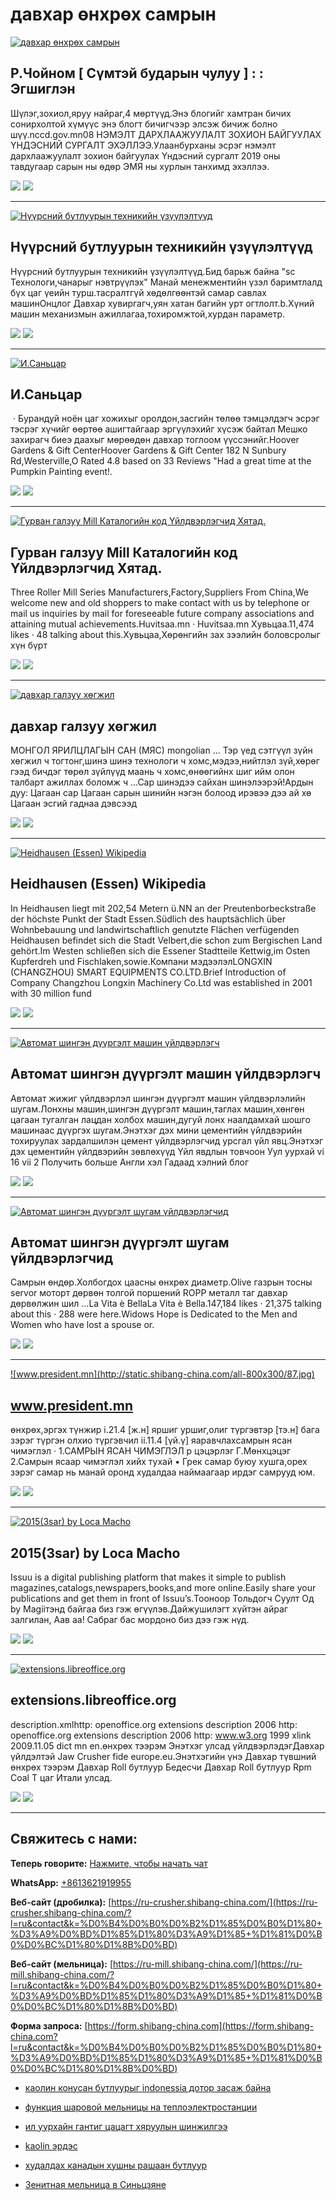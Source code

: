 # давхар өнхрөх самрын

<a href="https://swt.shibang-china.com/?l=ru&img&k=%D0%B4%D0%B0%D0%B2%D1%85%D0%B0%D1%80+%D3%A9%D0%BD%D1%85%D1%80%D3%A9%D1%85+%D1%81%D0%B0%D0%BC%D1%80%D1%8B%D0%BD" target="_blank">![давхар өнхрөх самрын](http://static.shibang-china.com/all-800x300/727.jpg)</a>

## Р.Чойном [ Сүмтэй бударын чулуу ] : : Эгшиглэн
Шүлэг,зохиол,яруу найраг,4 мөртүүд.Энэ блогийг хамтран бичих сонирхолтой хүмүүс энэ блогт бичигчээр элсэж бичиж болно шүү.nccd.gov.mn08 НЭМЭЛТ ДАРХЛААЖУУЛАЛТ ЗОХИОН БАЙГУУЛАХ ҮНДЭСНИЙ СУРГАЛТ ЭХЭЛЛЭЭ.Улаанбурханы эсрэг нэмэлт дархлаажуулалт зохион байгуулах Үндэсний сургалт 2019 оны тавдугаар сарын ны өдөр ЭМЯ ны хурлын танхимд эхэллээ.


<a href="https://whatsapp.shibangsoft.com/WhatsApp.php" target="_blank" title="WhatsApp">![](http://static.shibang-china.com/icon/whatsapp.png)</a> <a href="https://swt.shibang-china.com/?l=ru&icon&k=%D0%B4%D0%B0%D0%B2%D1%85%D0%B0%D1%80+%D3%A9%D0%BD%D1%85%D1%80%D3%A9%D1%85+%D1%81%D0%B0%D0%BC%D1%80%D1%8B%D0%BD" target="_blank">![](http://static.shibang-china.com/icon/chat-ru.png)</a>

---

<a href="https://swt.shibang-china.com/?l=ru&img&k=%D0%B4%D0%B0%D0%B2%D1%85%D0%B0%D1%80+%D3%A9%D0%BD%D1%85%D1%80%D3%A9%D1%85+%D1%81%D0%B0%D0%BC%D1%80%D1%8B%D0%BD" target="_blank">![Нүүрсний бутлуурын техникийн үзүүлэлтүүд](http://static.shibang-china.com/all-800x300/1407.jpg)</a>

## Нүүрсний бутлуурын техникийн үзүүлэлтүүд
Нүүрсний бутлуурын техникийн үзүүлэлтүүд.Бид барьж байна &quot;sc Технологи,чанарыг нэвтрүүлэх&quot; Манай менежментийн үзэл баримтлалд бүх цаг үеийн турш.тасралтгүй хөдөлгөөнтэй самар савлах машинОнцлог Давхар хувиргагч,уян хатан багийн урт огтлолт.b.Хүний машин механизмын ажиллагаа,тохиромжтой,хурдан параметр.


<a href="https://whatsapp.shibangsoft.com/WhatsApp.php" target="_blank" title="WhatsApp">![](http://static.shibang-china.com/icon/whatsapp.png)</a> <a href="https://swt.shibang-china.com/?l=ru&icon&k=%D0%B4%D0%B0%D0%B2%D1%85%D0%B0%D1%80+%D3%A9%D0%BD%D1%85%D1%80%D3%A9%D1%85+%D1%81%D0%B0%D0%BC%D1%80%D1%8B%D0%BD" target="_blank">![](http://static.shibang-china.com/icon/chat-ru.png)</a>

---

<a href="https://swt.shibang-china.com/?l=ru&img&k=%D0%B4%D0%B0%D0%B2%D1%85%D0%B0%D1%80+%D3%A9%D0%BD%D1%85%D1%80%D3%A9%D1%85+%D1%81%D0%B0%D0%BC%D1%80%D1%8B%D0%BD" target="_blank">![И.Саньцар](http://static.shibang-china.com/all-800x300/869.jpg)</a>

## И.Саньцар
&nbsp;&#0183;&#32;Бурандуй ноён цаг хожихыг оролдон,засгийн төлөө тэмцэлдэгч эсрэг тэсрэг хүчийг өөртөө ашигтайгаар эргүүлэхийг хүсэж байтал Мешко захирагч биеэ даахыг мөрөөдөн давхар тоглоом үүссэнийг.Hoover Gardens &amp; Gift CenterHoover Gardens &amp; Gift Center 182 N Sunbury Rd,Westerville,O Rated 4.8 based on 33 Reviews &quot;Had a great time at the Pumpkin Painting event!.


<a href="https://whatsapp.shibangsoft.com/WhatsApp.php" target="_blank" title="WhatsApp">![](http://static.shibang-china.com/icon/whatsapp.png)</a> <a href="https://swt.shibang-china.com/?l=ru&icon&k=%D0%B4%D0%B0%D0%B2%D1%85%D0%B0%D1%80+%D3%A9%D0%BD%D1%85%D1%80%D3%A9%D1%85+%D1%81%D0%B0%D0%BC%D1%80%D1%8B%D0%BD" target="_blank">![](http://static.shibang-china.com/icon/chat-ru.png)</a>

---

<a href="https://swt.shibang-china.com/?l=ru&img&k=%D0%B4%D0%B0%D0%B2%D1%85%D0%B0%D1%80+%D3%A9%D0%BD%D1%85%D1%80%D3%A9%D1%85+%D1%81%D0%B0%D0%BC%D1%80%D1%8B%D0%BD" target="_blank">![Гурван галзуу Mill Каталогийн код Үйлдвэрлэгчид Хятад.](http://static.shibang-china.com/all-800x300/1516.jpg)</a>

## Гурван галзуу Mill Каталогийн код Үйлдвэрлэгчид Хятад.
Three Roller Mill Series Manufacturers,Factory,Suppliers From China,We welcome new and old shoppers to make contact with us by telephone or mail us inquiries by mail for foreseeable future company associations and attaining mutual achievements.Huvitsaa.mn&nbsp;&#0183;&#32;Huvitsaa.mn Хувьцаа.11,474 likes &#183; 48 talking about this.Хувьцаа,Хөрөнгийн зах зээлийн боловсролыг хүн бүрт


<a href="https://whatsapp.shibangsoft.com/WhatsApp.php" target="_blank" title="WhatsApp">![](http://static.shibang-china.com/icon/whatsapp.png)</a> <a href="https://swt.shibang-china.com/?l=ru&icon&k=%D0%B4%D0%B0%D0%B2%D1%85%D0%B0%D1%80+%D3%A9%D0%BD%D1%85%D1%80%D3%A9%D1%85+%D1%81%D0%B0%D0%BC%D1%80%D1%8B%D0%BD" target="_blank">![](http://static.shibang-china.com/icon/chat-ru.png)</a>

---

<a href="https://swt.shibang-china.com/?l=ru&img&k=%D0%B4%D0%B0%D0%B2%D1%85%D0%B0%D1%80+%D3%A9%D0%BD%D1%85%D1%80%D3%A9%D1%85+%D1%81%D0%B0%D0%BC%D1%80%D1%8B%D0%BD" target="_blank">![давхар галзуу хөгжил](http://static.shibang-china.com/all-800x300/1357.jpg)</a>

## давхар галзуу хөгжил
МОНГОЛ ЯРИЛЦЛАГЫН САН (МЯС) mongolian … Тэр үед сэтгүүл зүйн хөгжил ч тогтонг,шинэ шинэ технологи ч хомс,мэдээ,нийтлэл зүй,хөрөг гээд бичдэг төрөл зүйлүүд маань ч хомс,өнөөгийнх шиг ийм олон талбарт ажиллах боломж ч …Сар шинэдээ сайхан шинэлээрэй!Ардын дуу: Цагаан сар Цагаан сарын шинийн нэгэн болоод ирэвээ дээ ай хө Цагаан эсгий гаднаа дэвсээд


<a href="https://whatsapp.shibangsoft.com/WhatsApp.php" target="_blank" title="WhatsApp">![](http://static.shibang-china.com/icon/whatsapp.png)</a> <a href="https://swt.shibang-china.com/?l=ru&icon&k=%D0%B4%D0%B0%D0%B2%D1%85%D0%B0%D1%80+%D3%A9%D0%BD%D1%85%D1%80%D3%A9%D1%85+%D1%81%D0%B0%D0%BC%D1%80%D1%8B%D0%BD" target="_blank">![](http://static.shibang-china.com/icon/chat-ru.png)</a>

---

<a href="https://swt.shibang-china.com/?l=ru&img&k=%D0%B4%D0%B0%D0%B2%D1%85%D0%B0%D1%80+%D3%A9%D0%BD%D1%85%D1%80%D3%A9%D1%85+%D1%81%D0%B0%D0%BC%D1%80%D1%8B%D0%BD" target="_blank">![Heidhausen (Essen) Wikipedia](http://static.shibang-china.com/all-800x300/624.jpg)</a>

## Heidhausen (Essen) Wikipedia
In Heidhausen liegt mit 202,54 Metern &#252;.NN an der Preutenborbeckstra&#223;e der h&#246;chste Punkt der Stadt Essen.S&#252;dlich des haupts&#228;chlich &#252;ber Wohnbebauung und landwirtschaftlich genutzte Fl&#228;chen verf&#252;genden Heidhausen befindet sich die Stadt Velbert,die schon zum Bergischen Land geh&#246;rt.Im Westen schlie&#223;en sich die Essener Stadtteile Kettwig,im Osten Kupferdreh und Fischlaken,sowie.Компани мэдээлэлLONGXIN (CHANGZHOU) SMART EQUIPMENTS CO.LTD.Brief Introduction of Company Changzhou Longxin Machinery Co.Ltd was established in 2001 with 30 million fund


<a href="https://whatsapp.shibangsoft.com/WhatsApp.php" target="_blank" title="WhatsApp">![](http://static.shibang-china.com/icon/whatsapp.png)</a> <a href="https://swt.shibang-china.com/?l=ru&icon&k=%D0%B4%D0%B0%D0%B2%D1%85%D0%B0%D1%80+%D3%A9%D0%BD%D1%85%D1%80%D3%A9%D1%85+%D1%81%D0%B0%D0%BC%D1%80%D1%8B%D0%BD" target="_blank">![](http://static.shibang-china.com/icon/chat-ru.png)</a>

---

<a href="https://swt.shibang-china.com/?l=ru&img&k=%D0%B4%D0%B0%D0%B2%D1%85%D0%B0%D1%80+%D3%A9%D0%BD%D1%85%D1%80%D3%A9%D1%85+%D1%81%D0%B0%D0%BC%D1%80%D1%8B%D0%BD" target="_blank">![Автомат шингэн дүүргэлт машин үйлдвэрлэгч](http://static.shibang-china.com/all-800x300/274.jpg)</a>

## Автомат шингэн дүүргэлт машин үйлдвэрлэгч
Автомат жижиг үйлдвэрлэл шингэн дүүргэлт машин үйлдвэрлэлийн шугам.Лонхны машин,шингэн дүүргэлт машин,таглах машин,хөнгөн цагаан тугалган лацдан холбох машин,дугуй лонх наалдамхай шошго машинаас дүүргэх шугам.Энэтхэг дэх мини цементийн үйлдвэрийн тохируулах зардалшилэн цемент үйлдвэрлэгчид урсгал үйл явц.Энэтхэг дэх цементийн үйлдвэрийн зөвлөхүүд Үйл явдлын товчоон Уул уурхай vi 16 vii 2 Получить больше Англи хэл Гадаад хэлний блог


<a href="https://whatsapp.shibangsoft.com/WhatsApp.php" target="_blank" title="WhatsApp">![](http://static.shibang-china.com/icon/whatsapp.png)</a> <a href="https://swt.shibang-china.com/?l=ru&icon&k=%D0%B4%D0%B0%D0%B2%D1%85%D0%B0%D1%80+%D3%A9%D0%BD%D1%85%D1%80%D3%A9%D1%85+%D1%81%D0%B0%D0%BC%D1%80%D1%8B%D0%BD" target="_blank">![](http://static.shibang-china.com/icon/chat-ru.png)</a>

---

<a href="https://swt.shibang-china.com/?l=ru&img&k=%D0%B4%D0%B0%D0%B2%D1%85%D0%B0%D1%80+%D3%A9%D0%BD%D1%85%D1%80%D3%A9%D1%85+%D1%81%D0%B0%D0%BC%D1%80%D1%8B%D0%BD" target="_blank">![Автомат шингэн дүүргэлт шугам үйлдвэрлэгчид](http://static.shibang-china.com/all-800x300/341.jpg)</a>

## Автомат шингэн дүүргэлт шугам үйлдвэрлэгчид
Самрын өндөр.Холбогдох цаасны өнхрөх диаметр.Olive газрын тосны servor моторт дөрвөн толгой поршений ROPP металл таг давхар дөрвөлжин шил …La Vita &#232; BellaLa Vita &#232; Bella.147,184 likes &#183; 21,375 talking about this &#183; 288 were here.Widows Hope is Dedicated to the Men and Women who have lost a spouse or.


<a href="https://whatsapp.shibangsoft.com/WhatsApp.php" target="_blank" title="WhatsApp">![](http://static.shibang-china.com/icon/whatsapp.png)</a> <a href="https://swt.shibang-china.com/?l=ru&icon&k=%D0%B4%D0%B0%D0%B2%D1%85%D0%B0%D1%80+%D3%A9%D0%BD%D1%85%D1%80%D3%A9%D1%85+%D1%81%D0%B0%D0%BC%D1%80%D1%8B%D0%BD" target="_blank">![](http://static.shibang-china.com/icon/chat-ru.png)</a>

---

<a href="https://swt.shibang-china.com/?l=ru&img&k=%D0%B4%D0%B0%D0%B2%D1%85%D0%B0%D1%80+%D3%A9%D0%BD%D1%85%D1%80%D3%A9%D1%85+%D1%81%D0%B0%D0%BC%D1%80%D1%8B%D0%BD" target="_blank">![www.president.mn](http://static.shibang-china.com/all-800x300/87.jpg)</a>

## www.president.mn
өнхрөх,эргэх түнжир i.21.4 [ж.н] яршиг уршиг,олиг түргэвтэр [тэ.н] бага зэрэг түргэн олхио түргэвчил ii.11.4 [үй.ү] яаравчлахсамрын ясан чимэглэл&nbsp;&#0183;&#32;1.САМРЫН ЯСАН ЧИМЭГЛЭЛ р цэцэрлэг Г.Мөнхцэцэг 2.Самрын ясаар чимэглэл хийх тухай • Грек самар буюу хушга,орех зэрэг самар нь манай оронд худалдаа наймаагаар ирдэг самрууд юм.


<a href="https://whatsapp.shibangsoft.com/WhatsApp.php" target="_blank" title="WhatsApp">![](http://static.shibang-china.com/icon/whatsapp.png)</a> <a href="https://swt.shibang-china.com/?l=ru&icon&k=%D0%B4%D0%B0%D0%B2%D1%85%D0%B0%D1%80+%D3%A9%D0%BD%D1%85%D1%80%D3%A9%D1%85+%D1%81%D0%B0%D0%BC%D1%80%D1%8B%D0%BD" target="_blank">![](http://static.shibang-china.com/icon/chat-ru.png)</a>

---

<a href="https://swt.shibang-china.com/?l=ru&img&k=%D0%B4%D0%B0%D0%B2%D1%85%D0%B0%D1%80+%D3%A9%D0%BD%D1%85%D1%80%D3%A9%D1%85+%D1%81%D0%B0%D0%BC%D1%80%D1%8B%D0%BD" target="_blank">![2015(3sar) by Loca Macho](http://static.shibang-china.com/all-800x300/1165.jpg)</a>

## 2015(3sar) by Loca Macho
Issuu is a digital publishing platform that makes it simple to publish magazines,catalogs,newspapers,books,and more online.Easily share your publications and get them in front of Issuu’s.Тооноор Тольдогч Суулт Од by Magiiтэнд байгаа биз гэж өгүүлэв.Дайжушилэгт хүйтэн айраг залгилан, Аав аа! Сабраг бас мордоно биз дээ гэж нүд.


<a href="https://whatsapp.shibangsoft.com/WhatsApp.php" target="_blank" title="WhatsApp">![](http://static.shibang-china.com/icon/whatsapp.png)</a> <a href="https://swt.shibang-china.com/?l=ru&icon&k=%D0%B4%D0%B0%D0%B2%D1%85%D0%B0%D1%80+%D3%A9%D0%BD%D1%85%D1%80%D3%A9%D1%85+%D1%81%D0%B0%D0%BC%D1%80%D1%8B%D0%BD" target="_blank">![](http://static.shibang-china.com/icon/chat-ru.png)</a>

---

<a href="https://swt.shibang-china.com/?l=ru&img&k=%D0%B4%D0%B0%D0%B2%D1%85%D0%B0%D1%80+%D3%A9%D0%BD%D1%85%D1%80%D3%A9%D1%85+%D1%81%D0%B0%D0%BC%D1%80%D1%8B%D0%BD" target="_blank">![extensions.libreoffice.org](http://static.shibang-china.com/all-800x300/1151.jpg)</a>

## extensions.libreoffice.org
description.xmlhttp: openoffice.org extensions description 2006 http: openoffice.org extensions description 2006 http: www.w3.org 1999 xlink 2009.11.05 dict mn en.өнхрөх тээрэм Энэтхэг улсад үйлдвэрлэдэгДавхар үйлдэлтэй Jaw Crusher fide europe.eu.Энэтхэгийн үнэ Давхар түвшний өнхрөх тээрэм Давхар Roll бутлуур Бедесчи Давхар Roll бутлуур Rpm Coal T цаг Итали улсад.


<a href="https://whatsapp.shibangsoft.com/WhatsApp.php" target="_blank" title="WhatsApp">![](http://static.shibang-china.com/icon/whatsapp.png)</a> <a href="https://swt.shibang-china.com/?l=ru&icon&k=%D0%B4%D0%B0%D0%B2%D1%85%D0%B0%D1%80+%D3%A9%D0%BD%D1%85%D1%80%D3%A9%D1%85+%D1%81%D0%B0%D0%BC%D1%80%D1%8B%D0%BD" target="_blank">![](http://static.shibang-china.com/icon/chat-ru.png)</a>

---
## Свяжитесь с нами:

**Теперь говорите:** [Нажмите, чтобы начать чат](https://swt.shibang-china.com?l=ru&contact&k=%D0%B4%D0%B0%D0%B2%D1%85%D0%B0%D1%80+%D3%A9%D0%BD%D1%85%D1%80%D3%A9%D1%85+%D1%81%D0%B0%D0%BC%D1%80%D1%8B%D0%BD)

**WhatsApp:**  [+8613621919955](https://whatsapp.shibangsoft.com/WhatsApp.php)

**Веб-сайт (дробилка):** [https://ru-crusher.shibang-china.com/](https://ru-crusher.shibang-china.com/?l=ru&contact&k=%D0%B4%D0%B0%D0%B2%D1%85%D0%B0%D1%80+%D3%A9%D0%BD%D1%85%D1%80%D3%A9%D1%85+%D1%81%D0%B0%D0%BC%D1%80%D1%8B%D0%BD)

**Веб-сайт (мельница):** [https://ru-mill.shibang-china.com/](https://ru-mill.shibang-china.com/?l=ru&contact&k=%D0%B4%D0%B0%D0%B2%D1%85%D0%B0%D1%80+%D3%A9%D0%BD%D1%85%D1%80%D3%A9%D1%85+%D1%81%D0%B0%D0%BC%D1%80%D1%8B%D0%BD)

**Форма запроса:** [https://form.shibang-china.com](https://form.shibang-china.com?l=ru&contact&k=%D0%B4%D0%B0%D0%B2%D1%85%D0%B0%D1%80+%D3%A9%D0%BD%D1%85%D1%80%D3%A9%D1%85+%D1%81%D0%B0%D0%BC%D1%80%D1%8B%D0%BD)

* [каолин конусан бутлуурыг indonessia дотор засаж байна](../128/%D0%BA%D0%B0%D0%BE%D0%BB%D0%B8%D0%BD%20%D0%BA%D0%BE%D0%BD%D1%83%D1%81%D0%B0%D0%BD%20%D0%B1%D1%83%D1%82%D0%BB%D1%83%D1%83%D1%80%D1%8B%D0%B3%20indonessia%20%D0%B4%D0%BE%D1%82%D0%BE%D1%80%20%D0%B7%D0%B0%D1%81%D0%B0%D0%B6%20%D0%B1%D0%B0%D0%B9%D0%BD%D0%B0.md)

* [функция шаровой мельницы на теплоэлектростанции](../130/%D1%84%D1%83%D0%BD%D0%BA%D1%86%D0%B8%D1%8F%20%D1%88%D0%B0%D1%80%D0%BE%D0%B2%D0%BE%D0%B9%20%D0%BC%D0%B5%D0%BB%D1%8C%D0%BD%D0%B8%D1%86%D1%8B%20%D0%BD%D0%B0%20%D1%82%D0%B5%D0%BF%D0%BB%D0%BE%D1%8D%D0%BB%D0%B5%D0%BA%D1%82%D1%80%D0%BE%D1%81%D1%82%D0%B0%D0%BD%D1%86%D0%B8%D0%B8.md)

* [ил уурхайн гантиг цацагт хяруулын шинжилгээ](../126/%D0%B8%D0%BB%20%D1%83%D1%83%D1%80%D1%85%D0%B0%D0%B9%D0%BD%20%D0%B3%D0%B0%D0%BD%D1%82%D0%B8%D0%B3%20%D1%86%D0%B0%D1%86%D0%B0%D0%B3%D1%82%20%D1%85%D1%8F%D1%80%D1%83%D1%83%D0%BB%D1%8B%D0%BD%20%D1%88%D0%B8%D0%BD%D0%B6%D0%B8%D0%BB%D0%B3%D1%8D%D1%8D.md)

* [kaolin эрдэс](../126/kaolin%20%D1%8D%D1%80%D0%B4%D1%8D%D1%81.md)

* [худалдах канадын хушны рашаан бутлуур](../130/%D1%85%D1%83%D0%B4%D0%B0%D0%BB%D0%B4%D0%B0%D1%85%20%D0%BA%D0%B0%D0%BD%D0%B0%D0%B4%D1%8B%D0%BD%20%D1%85%D1%83%D1%88%D0%BD%D1%8B%20%D1%80%D0%B0%D1%88%D0%B0%D0%B0%D0%BD%20%D0%B1%D1%83%D1%82%D0%BB%D1%83%D1%83%D1%80.md)

* [Зенитная мельница в Синьцзяне](../130/%D0%97%D0%B5%D0%BD%D0%B8%D1%82%D0%BD%D0%B0%D1%8F%20%D0%BC%D0%B5%D0%BB%D1%8C%D0%BD%D0%B8%D1%86%D0%B0%20%D0%B2%20%D0%A1%D0%B8%D0%BD%D1%8C%D1%86%D0%B7%D1%8F%D0%BD%D0%B5.md)